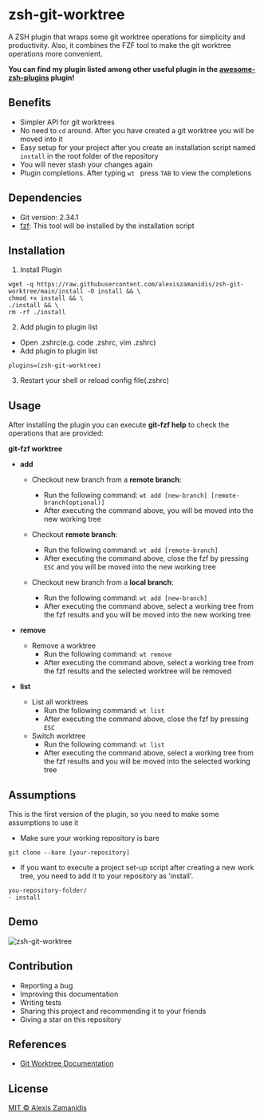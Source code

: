# zsh-git-worktree

A ZSH plugin that wraps some git worktree operations for simplicity and productivity. Also, it combines the FZF tool to make the git worktree operations more convenient.

**You can find my plugin listed among other useful plugin in the [awesome-zsh-plugins](https://github.com/unixorn/awesome-zsh-plugins) plugin!**

## Benefits

-   Simpler API for git worktrees
-   No need to `cd` around. After you have created a git worktree you will be moved into it
-   Easy setup for your project after you create an installation script named `install` in the root folder of the repository
-   You will never stash your changes again
-   Plugin completions. After typing `wt ` press `TAB` to view the completions

## Dependencies

-   Git version: 2.34.1
-   [fzf](https://github.com/junegunn/fzf): This tool will be installed by the installation script

## Installation

1. Install Plugin

```
wget -q https://raw.githubusercontent.com/alexiszamanidis/zsh-git-worktree/main/install -O install && \
chmod +x install && \
./install && \
rm -rf ./install
```

2.  Add plugin to plugin list

-   Open .zshrc(e.g. code .zshrc, vim .zshrc)
-   Add plugin to plugin list

```
plugins=(zsh-git-worktree)
```

3. Restart your shell or reload config file(.zshrc)

## Usage

After installing the plugin you can execute **git-fzf help** to check the operations that are provided:

**git-fzf worktree**

-   **add**

    -   Checkout new branch from a **remote branch**:
        -   Run the following command: `wt add [new-branch] [remote-branch(optional)]`
        -   After executing the command above, you will be moved into the new working tree
    -   Checkout **remote branch**:
        -   Run the following command: `wt add [remote-branch]`
        -   After executing the command above, close the fzf by pressing `ESC` and you will be moved into the new working tree
    -   Checkout new branch from a **local branch**:

        -   Run the following command: `wt add [new-branch]`
        -   After executing the command above, select a working tree from the fzf results and you will be moved into the new working tree

-   **remove**

    -   Remove a worktree
        -   Run the following command: `wt remove`
        -   After executing the command above, select a working tree from the fzf results and the selected worktree will be removed

-   **list**

    -   List all worktrees
        -   Run the following command: `wt list`
        -   After executing the command above, close the fzf by pressing `ESC`
    -   Switch worktree
        -   Run the following command: `wt list`
        -   After executing the command above, select a working tree from the fzf results and you will be moved into the selected working tree

## Assumptions

This is the first version of the plugin, so you need to make some assumptions to use it

-   Make sure your working repository is bare

```
git clone --bare [your-repository]
```

-   If you want to execute a project set-up script after creating a new work tree, you need to add it to your repository as 'install'.

```
you-repository-folder/
- install
```

## Demo

![zsh-git-worktree](https://user-images.githubusercontent.com/48658768/147582012-636af175-f296-44c7-b412-8e55117b7931.gif)

## Contribution

-   Reporting a bug
-   Improving this documentation
-   Writing tests
-   Sharing this project and recommending it to your friends
-   Giving a star on this repository

## References

-   [Git Worktree Documentation](https://git-scm.com/docs/git-worktree)

## License

[MIT © Alexis Zamanidis](https://github.com/alexiszamanidis/zsh-git-worktree/blob/main/LICENSE)
